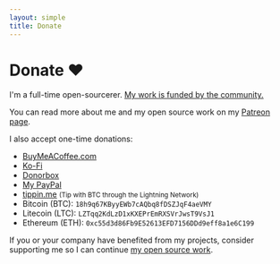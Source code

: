 ```yaml
---
layout: simple
title: Donate
---
```


<style>
.hero-body .column {
	margin-bottom: 180px;
}

.hero-body .tagline {
	font-size: 18px;
	margin-top: 5px;
}
</style>

# Donate ❤️

<p class="tagline">I'm a full-time open-sourcerer. <a href="https://twitter.com/sindresorhus/status/963478258808340482">My work is funded by the community.</a></p>

You can read more about me and my open source work on my [Patreon page](https://www.patreon.com/sindresorhus).

I also accept one-time donations:
- [BuyMeACoffee.com](https://www.buymeacoffee.com/sindresorhus)
- [Ko-Fi](https://ko-fi.com/sindresorhus)
- [Donorbox](https://donorbox.org/sindresorhus)
- [My PayPal](https://www.paypal.me/sindresorhus)
- [tippin.me](https://tippin.me/@sindresorhus) <small>(Tip with BTC through the Lightning Network)</small>
- Bitcoin (BTC): `18h9q67KByyEWb7cAQbq8fDSZJqF4aeVMY`
- Litecoin (LTC): `LZTqq2KdLzD1xKXEPrEmRXSVrJwsT9VsJ1`
- Ethereum (ETH): `0xc55d3d86Fb9E52613EFD7156DDd9eff8a1e6C199`

If you or your company have benefited from my projects, consider supporting me so I can continue [my open source work](http://github.com/sindresorhus).
